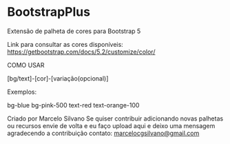 # BootstrapPlus
Extensão de palheta de cores para Bootstrap 5

Link para consultar as cores disponíveis: https://getbootstrap.com/docs/5.2/customize/color/

COMO USAR 

[bg/text]-[cor]-[variação(opcional)]


Exemplos:

bg-blue
bg-pink-500
text-red
text-orange-100


Criado por Marcelo Silvano
Se quiser contribuir adicionando novas palhetas ou recursos envie de volta e eu faço upload aqui e deixo uma mensagem agradecendo a contribuição
contato: marcelocgsilvano@gmail.com

